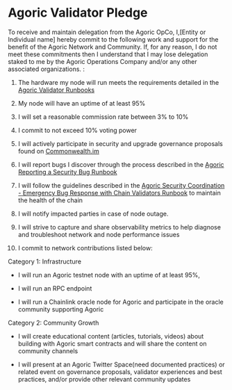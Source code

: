 # Agoric Validator Pledge

To receive and maintain delegation from the Agoric OpCo, I,[Entity or Individual name] hereby commit to the following work and support for the benefit of the Agoric Network and Community. If, for any reason, I do not meet these commitments then I understand that I may lose delegation staked to me by the Agoric Operations Company and/or any other associated organizations. :

1. The hardware my node will run meets the requirements detailed in the [Agoric Validator Runbooks](https://github.com/Agoric/agoric-sdk/wiki/Runbook%...)

2. My node will have an uptime of at least 95%

3. I will set a reasonable commission rate between 3% to 10%

4. I commit to not exceed 10% voting power

5. I will actively participate in security and upgrade governance proposals found on [Commonwealth.im](https://commonwealth.im/agoric)

6. I will report bugs I discover through the process described in the [Agoric Reporting a Security Bug Runbook](https://github.com/Agoric/agoric-sdk/wiki/Runbook%...)

7. I will follow the guidelines described in the [Agoric Security Coordination - Emergency Bug Response with Chain Validators Runbook](https://github.com/Agoric/agoric-sdk/wiki/Runbook%...) to maintain the health of the chain

8. I will notify impacted parties in case of node outage.

9. I will strive to capture and share observability metrics to help diagnose and troubleshoot network and node performance issues

10. I commit to network contributions listed below:

Category 1: Infrastructure

- I will run an Agoric testnet node with an uptime of at least 95%, 

- I will run an RPC endpoint

- I will run a Chainlink oracle node for Agoric and participate in the oracle community supporting Agoric


Category 2: Community Growth

- I will create educational content (articles, tutorials, videos) about building with Agoric smart contracts and will share the content on community channels

- I will present at an Agoric Twitter Space(need documented practices) or related event on governance proposals, validator experiences and best practices, and/or provide other relevant community updates

